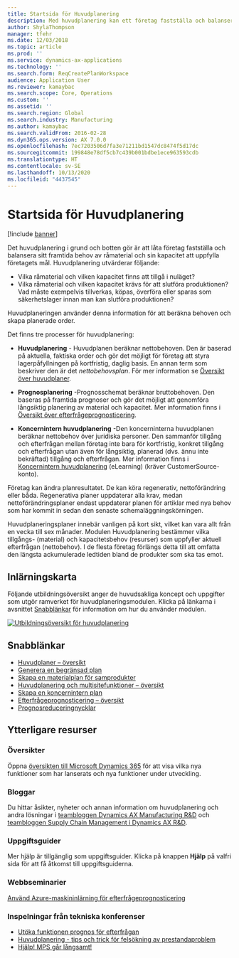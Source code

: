 ```yaml
---
title: Startsida för Huvudplanering
description: Med huvudplanering kan ett företag fastställa och balansera sitt framtida behov av råmaterial och sin kapacitet att uppfylla företagets mål.
author: ShylaThompson
manager: tfehr
ms.date: 12/03/2018
ms.topic: article
ms.prod: ''
ms.service: dynamics-ax-applications
ms.technology: ''
ms.search.form: ReqCreatePlanWorkspace
audience: Application User
ms.reviewer: kamaybac
ms.search.scope: Core, Operations
ms.custom: ''
ms.assetid: ''
ms.search.region: Global
ms.search.industry: Manufacturing
ms.author: kamaybac
ms.search.validFrom: 2016-02-28
ms.dyn365.ops.version: AX 7.0.0
ms.openlocfilehash: 7ec7203506d7fa3e71211bd1547dc8474f5d17dc
ms.sourcegitcommit: 199848e78df5cb7c439b001bdbe1ece963593cdb
ms.translationtype: HT
ms.contentlocale: sv-SE
ms.lasthandoff: 10/13/2020
ms.locfileid: "4437545"
---
```

# <a name="master-planning-home-page"></a>Startsida för Huvudplanering

[!include [banner](../includes/banner.md)]

Det huvudplanering i grund och botten gör är att låta företag fastställa och balansera sitt framtida behov av råmaterial och sin kapacitet att uppfylla företagets mål. Huvudplanering utvärderar följande: 

-  Vilka råmaterial och vilken kapacitet finns att tillgå i nuläget? 
-  Vilka råmaterial och vilken kapacitet krävs för att slutföra produktionen? Vad måste exempelvis tillverkas, köpas, överföra eller sparas som säkerhetslager innan man kan slutföra produktionen?

Huvudplaneringen använder denna information för att beräkna behoven och skapa planerade order.

Det finns tre processer för huvudplanering:

-  **Huvudplanering** - Huvudplanen beräknar nettobehoven. Den är baserad på aktuella, faktiska order och gör det möjligt för företag att styra lagerpåfyllningen på kortfristig, daglig basis. En annan term som beskriver den är det *nettobehovsplan*. För mer information se [Översikt över huvudplaner](master-plans.md). 

-  **Prognosplanering** -Prognosschemat beräknar bruttobehoven. Den baseras på framtida prognoser och gör det möjligt att genomföra långsiktig planering av material och kapacitet. Mer information finns i [Översikt över efterfrågeprognosticering](introduction-demand-forecasting.md). 

-  **Koncernintern huvudplanering** -Den koncerninterna huvudplanen beräknar nettobehov över juridiska personer. Den sammanför tillgång och efterfrågan mellan företag inte bara för kortfristig, konkret tillgång och efterfrågan utan även för långsiktig, planerad (dvs. ännu inte bekräftad) tillgång och efterfrågan. Mer information finns i [Koncernintern huvudplanering](https://mbspartner.microsoft.com/AX/CourseOverview/1276) (eLearning) (kräver CustomerSource-konto). 

Företag kan ändra planresultatet. De kan köra regenerativ, nettoförändring eller båda. Regenerativa planer uppdaterar alla krav, medan nettoförändringsplaner endast uppdaterar planen för artiklar med nya behov som har kommit in sedan den senaste schemaläggningskörningen.

Huvudplaneringsplaner innebär vanligen på kort sikt, vilket kan vara allt från en vecka till sex månader. Modulen Huvudplanering bestämmer vilka tillgångs- (material) och kapacitetsbehov (resurser) som uppfyller aktuell efterfrågan (nettobehov). I de flesta företag förlängs detta till att omfatta den längsta ackumulerade ledtiden bland de produkter som ska tas emot.

## <a name="learning-map"></a>Inlärningskarta

Följande utbildningsöversikt anger de huvudsakliga koncept och uppgifter som utgör ramverket för huvudplaneringsmodulen. Klicka på länkarna i avsnittet [Snabblänkar](#quick-links) för information om hur du använder modulen.

[![Utbildningsöversikt för huvudplanering](./media/master-planning-learning-map.png)](./media/master-planning-learning-map.png)

## <a name="quick-links"></a>Snabblänkar

- [Huvudplaner – översikt](master-plans.md)  
- [Generera en begränsad plan](./tasks/constrained-plan.md)
- [Skapa en materialplan för samprodukter](./tasks/create-material-plan-co-products.md)
- [Huvudplanering och multisitefunktioner – översikt](master-plan-multisite-functionality.md)
- [Skapa en koncernintern plan](./tasks/create-intercompany-plan.md)
- [Efterfrågeprognosticering – översikt](introduction-demand-forecasting.md)
- [Prognosreduceringnycklar](reduction-keys.md)
                                  
## <a name="additional-resources"></a>Ytterligare resurser

### <a name="roadmaps"></a>Översikter
Öppna [översikten till Microsoft Dynamics 365](https://roadmap.dynamics.com/) för att visa vilka nya funktioner som har lanserats och nya funktioner under utveckling.

### <a name="blogs"></a>Bloggar
Du hittar åsikter, nyheter och annan information om huvudplanering och andra lösningar i [teambloggen Dynamics AX Manufacturing R&D](https://blogs.msdn.microsoft.com/axmfg) och [teambloggen Supply Chain Management i Dynamics AX R&D](https://blogs.msdn.microsoft.com/dynamicsaxscm).

### <a name="task-guides"></a>Uppgiftsguider
Mer hjälp är tillgänglig som uppgiftsguider. Klicka på knappen **Hjälp** på valfri sida för att få åtkomst till uppgiftsguiderna.

### <a name="webinars"></a>Webbseminarier
[Använd Azure-maskininlärning för efterfrågeprognosticering](https://www.youtube.com/watch?v=4nQsccdFFDA&feature=youtu.be)

### <a name="tech-conference-recordings"></a>Inspelningar från tekniska konferenser
-  [Utöka funktionen prognos för efterfrågan](https://www.youtube.com/watch?v=4OIKIXLiNjI&feature=youtu.be)
-  [Huvudplanering - tips och trick för felsökning av prestandaproblem](https://youtu.be/7v8BPmEs9Dg)
-  [Hjälp! MPS går långsamt!](https://youtu.be/RLXybx20B5o)



